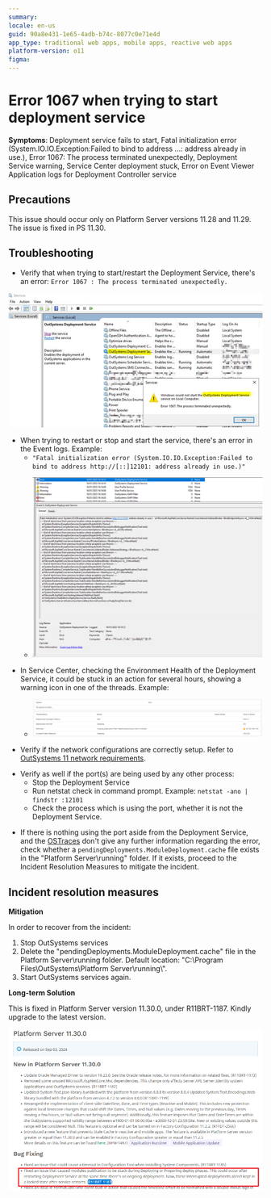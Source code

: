 ```yaml
---
summary: 
locale: en-us
guid: 90a8e431-1e65-4adb-b74c-8077c0e71e4d
app_type: traditional web apps, mobile apps, reactive web apps
platform-version: o11
figma:
---
```


<h1>Error 1067 when trying to start deployment service</h1>

<strong>Symptoms</strong>: Deployment service fails to start, Fatal initialization error (System.IO.IO.Exception:Failed to bind to address ...: address already in use.), Error 1067: The process terminated unexpectedly, Deployment Service warning, Service Center deployment stuck, Error on Event Viewer Application logs for Deployment Controller service

<h2>Precautions</h2>

This issue should occur only on Platform Server versions 11.28 and 11.29.  The issue is fixed in PS 11.30.

<h2>Troubleshooting</h2>
<ul>
<li>Verify that when trying to start/restart the Deployment Service, there's an error: <code>Error 1067 : The process terminated unexpectedly.</code>
</li>
</ul>

![Screenshot showing Error 1067: The process terminated unexpectedly when trying to start the OutSystems Deployment Service.](images/im-image-ck-202557i1Sxt33cF82UaMgOV9uo8H0URKkn9D0ejseuTMGc0a.png "Error 1067: The process terminated unexpectedly")

<ul>
<li>
When trying to restart or stop and start the service, there's an error in the Event logs.  Example:
<ul>
<li>
<code>"Fatal initialization error (System.IO.IO.Exception:Failed to bind to address http://[::]12101: address already in use.)"</code>
</li>
<li>

![Screenshot of Event logs showing a fatal initialization error with details of the System.IO.IO.Exception.](images/im-image-ck-20255735BzmMLe8TKqzWQayMcuL52j8iHr8R4QhHHSx4f151.png "Fatal initialization error in Event logs")

</li>
</ul>
</li>
<li>
In Service Center, checking the Environment Health of the Deployment Service, it could be stuck in an action for several hours, showing a warning icon in one of the threads.  Example:
<ul>
<li>

![Screenshot of Service Center showing the Environment Health of the Deployment Service with a warning icon in one of the threads.](images/im-image-ck-202548b42CIjpF5ureU0R4VnuWSA4HD8MHAwM3Wh9bOUcgvH.png "Service Center Environment Health")
</li>
</ul>
</li>
<li>

Verify if the network configurations are correctly setup. Refer to [OutSystems 11 network requirements](https://www.outsystems.com/tk/redirect?g=6238ecb9-6eaf-4406-a421-f4b01322052d).

</li>
<li>
Verify as well if the port(s) are being used by any other process:
<ul>
<li>Stop the Deployment Service</li>
<li>Run netstat check in command prompt.  Example: <code>netstat -ano | findstr :12101</code>
</li>
<li>Check the process which is using the port, whether it is not the Deployment Service.</li>
</ul>
</li>
<li>

If there is nothing using the port aside from the Deployment Service, and the [OSTraces](https://www.outsystems.com/tk/redirect?g=4109983c-357c-4cf5-b51f-19ef2cda02a5) don't give any further information regarding the error, check whether a <code>pendingDeployments.ModuleDeployment.cache</code> file exists in the "Platform Server\running" folder. If it exists, proceed to the Incident Resolution Measures to mitigate the incident.
</li>
</ul>

<h2>Incident resolution measures</h2>

<strong>Mitigation</strong>
    
In order to recover from the incident:
<ol>
<li>Stop OutSystems services</li>
<li>Delete the "pendingDeployments.ModuleDeployment.cache" file in the Platform Server\running folder.  Default location: "C:\Program Files\OutSystems\Platform Server\running\".</li>
<li>Start OutSystems services again.</li>
</ol>

<strong>Long-term Solution</strong>

This is fixed in Platform Server version 11.30.0, under R11BRT-1187.  Kindly upgrade to the latest version.

![Screenshot of Platform Server 11.30.0 release notes highlighting the fix for the issue causing modules publication to be stuck during deployment.](images/im-image-ck-202557bN6cfQTum3UDvyqhwCXk4badTvd1cfCEJcqGIW1eJ1.png "Platform Server 11.30.0 release notes")
